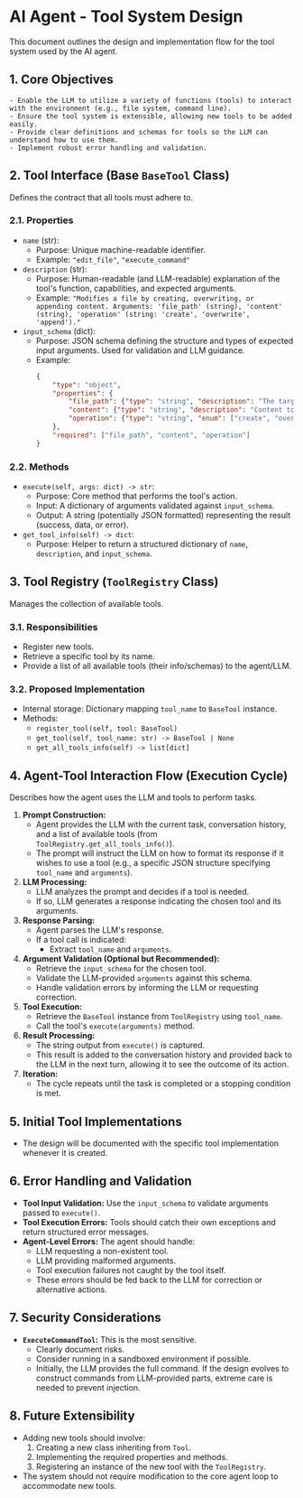 # AI Agent - Tool System Design

This document outlines the design and implementation flow for the tool system used by the AI agent.

## 1. Core Objectives

    - Enable the LLM to utilize a variety of functions (tools) to interact with the environment (e.g., file system, command line).
    - Ensure the tool system is extensible, allowing new tools to be added easily.
    - Provide clear definitions and schemas for tools so the LLM can understand how to use them.
    - Implement robust error handling and validation.
  
## 2. Tool Interface (Base `BaseTool` Class)

Defines the contract that all tools must adhere to.

### 2.1. Properties

-   `name` (str):
    -   Purpose: Unique machine-readable identifier.
    -   Example: `"edit_file"`, `"execute_command"`
-   `description` (str):
    -   Purpose: Human-readable (and LLM-readable) explanation of the tool's function, capabilities, and expected arguments.
    -   Example: `"Modifies a file by creating, overwriting, or appending content. Arguments: 'file_path' (string), 'content' (string), 'operation' (string: 'create', 'overwrite', 'append')."`
-   `input_schema` (dict):
    -   Purpose: JSON schema defining the structure and types of expected input arguments. Used for validation and LLM guidance.
    -   Example:
        ```json
        {
            "type": "object",
            "properties": {
                "file_path": {"type": "string", "description": "The target file path."},
                "content": {"type": "string", "description": "Content to write or append."},
                "operation": {"type": "string", "enum": ["create", "overwrite", "append"], "description": "The file operation to perform."}
            },
            "required": ["file_path", "content", "operation"]
        }
        ```

### 2.2. Methods

-   `execute(self, args: dict) -> str`:
    -   Purpose: Core method that performs the tool's action.
    -   Input: A dictionary of arguments validated against `input_schema`.
    -   Output: A string (potentially JSON formatted) representing the result (success, data, or error).
-   `get_tool_info(self) -> dict`:
    -   Purpose: Helper to return a structured dictionary of `name`, `description`, and `input_schema`.

## 3. Tool Registry (`ToolRegistry` Class)

Manages the collection of available tools.

### 3.1. Responsibilities

-   Register new tools.
-   Retrieve a specific tool by its name.
-   Provide a list of all available tools (their info/schemas) to the agent/LLM.

### 3.2. Proposed Implementation

-   Internal storage: Dictionary mapping `tool_name` to `BaseTool` instance.
-   Methods:
    -   `register_tool(self, tool: BaseTool)`
    -   `get_tool(self, tool_name: str) -> BaseTool | None`
    -   `get_all_tools_info(self) -> list[dict]`

## 4. Agent-Tool Interaction Flow (Execution Cycle)

Describes how the agent uses the LLM and tools to perform tasks.

1.  **Prompt Construction:**
    -   Agent provides the LLM with the current task, conversation history, and a list of available tools (from `ToolRegistry.get_all_tools_info()`).
    -   The prompt will instruct the LLM on how to format its response if it wishes to use a tool (e.g., a specific JSON structure specifying `tool_name` and `arguments`).
2.  **LLM Processing:**
    -   LLM analyzes the prompt and decides if a tool is needed.
    -   If so, LLM generates a response indicating the chosen tool and its arguments.
3.  **Response Parsing:**
    -   Agent parses the LLM's response.
    -   If a tool call is indicated:
        -   Extract `tool_name` and `arguments`.
4.  **Argument Validation (Optional but Recommended):**
    -   Retrieve the `input_schema` for the chosen tool.
    -   Validate the LLM-provided `arguments` against this schema.
    -   Handle validation errors by informing the LLM or requesting correction.
5.  **Tool Execution:**
    -   Retrieve the `BaseTool` instance from `ToolRegistry` using `tool_name`.
    -   Call the tool's `execute(arguments)` method.
6.  **Result Processing:**
    -   The string output from `execute()` is captured.
    -   This result is added to the conversation history and provided back to the LLM in the next turn, allowing it to see the outcome of its action.
7.  **Iteration:**
    -   The cycle repeats until the task is completed or a stopping condition is met.


## 5. Initial Tool Implementations

- The design will be documented with the specific tool implementation whenever it is created.

## 6. Error Handling and Validation

-   **Tool Input Validation:** Use the `input_schema` to validate arguments passed to `execute()`.
-   **Tool Execution Errors:** Tools should catch their own exceptions and return structured error messages.
-   **Agent-Level Errors:** The agent should handle:
    -   LLM requesting a non-existent tool.
    -   LLM providing malformed arguments.
    -   Tool execution failures not caught by the tool itself.
    -   These errors should be fed back to the LLM for correction or alternative actions.


## 7. Security Considerations
-   **`ExecuteCommandTool`:** This is the most sensitive.
    -   Clearly document risks.
    -   Consider running in a sandboxed environment if possible.
    -   Initially, the LLM provides the full command. If the design evolves to construct commands from LLM-provided parts, extreme care is needed to prevent injection.


## 8. Future Extensibility

-   Adding new tools should involve:
    1.  Creating a new class inheriting from `Tool`.
    2.  Implementing the required properties and methods.
    3.  Registering an instance of the new tool with the `ToolRegistry`.
-   The system should not require modification to the core agent loop to accommodate new tools.







